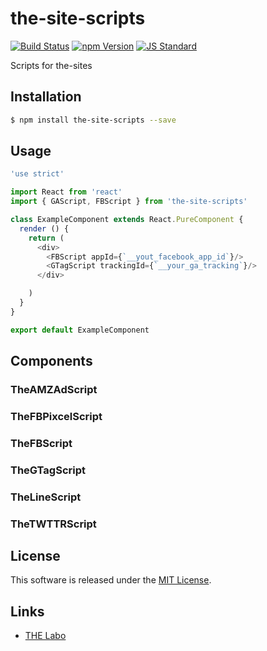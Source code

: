 the-site-scripts
==========

<!---
This file is generated by ape-tmpl. Do not update manually.
--->

<!-- Badge Start -->
<a name="badges"></a>

[![Build Status][bd_travis_shield_url]][bd_travis_url]
[![npm Version][bd_npm_shield_url]][bd_npm_url]
[![JS Standard][bd_standard_shield_url]][bd_standard_url]

[bd_repo_url]: https://github.com/the-labo/the-site-scripts
[bd_travis_url]: http://travis-ci.org/the-labo/the-site-scripts
[bd_travis_shield_url]: http://img.shields.io/travis/the-labo/the-site-scripts.svg?style=flat
[bd_travis_com_url]: http://travis-ci.com/the-labo/the-site-scripts
[bd_travis_com_shield_url]: https://api.travis-ci.com/the-labo/the-site-scripts.svg?token=
[bd_license_url]: https://github.com/the-labo/the-site-scripts/blob/master/LICENSE
[bd_codeclimate_url]: http://codeclimate.com/github/the-labo/the-site-scripts
[bd_codeclimate_shield_url]: http://img.shields.io/codeclimate/github/the-labo/the-site-scripts.svg?style=flat
[bd_codeclimate_coverage_shield_url]: http://img.shields.io/codeclimate/coverage/github/the-labo/the-site-scripts.svg?style=flat
[bd_gemnasium_url]: https://gemnasium.com/the-labo/the-site-scripts
[bd_gemnasium_shield_url]: https://gemnasium.com/the-labo/the-site-scripts.svg
[bd_npm_url]: http://www.npmjs.org/package/the-site-scripts
[bd_npm_shield_url]: http://img.shields.io/npm/v/the-site-scripts.svg?style=flat
[bd_standard_url]: http://standardjs.com/
[bd_standard_shield_url]: https://img.shields.io/badge/code%20style-standard-brightgreen.svg

<!-- Badge End -->


<!-- Description Start -->
<a name="description"></a>

Scripts for the-sites

<!-- Description End -->


<!-- Overview Start -->
<a name="overview"></a>



<!-- Overview End -->


<!-- Sections Start -->
<a name="sections"></a>

<!-- Section from "doc/guides/01.Installation.md.hbs" Start -->

<a name="section-doc-guides-01-installation-md"></a>

Installation
-----

```bash
$ npm install the-site-scripts --save
```


<!-- Section from "doc/guides/01.Installation.md.hbs" End -->

<!-- Section from "doc/guides/02.Usage.md.hbs" Start -->

<a name="section-doc-guides-02-usage-md"></a>

Usage
---------

```javascript
'use strict'

import React from 'react'
import { GAScript, FBScript } from 'the-site-scripts'

class ExampleComponent extends React.PureComponent {
  render () {
    return (
      <div>
        <FBScript appId={`__yout_facebook_app_id`}/>
        <GTagScript trackingId={`__your_ga_tracking`}/>
      </div>

    )
  }
}

export default ExampleComponent

```


<!-- Section from "doc/guides/02.Usage.md.hbs" End -->

<!-- Section from "doc/guides/03.Components.md.hbs" Start -->

<a name="section-doc-guides-03-components-md"></a>

Components
-----------

### TheAMZAdScript




### TheFBPixcelScript




### TheFBScript




### TheGTagScript




### TheLineScript




### TheTWTTRScript






<!-- Section from "doc/guides/03.Components.md.hbs" End -->


<!-- Sections Start -->


<!-- LICENSE Start -->
<a name="license"></a>

License
-------
This software is released under the [MIT License](https://github.com/the-labo/the-site-scripts/blob/master/LICENSE).

<!-- LICENSE End -->


<!-- Links Start -->
<a name="links"></a>

Links
------

+ [THE Labo][t_h_e_labo_url]

[t_h_e_labo_url]: https://github.com/the-labo

<!-- Links End -->
